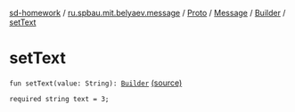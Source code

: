 [sd-homework](../../../../index.md) / [ru.spbau.mit.belyaev.message](../../../index.md) / [Proto](../../index.md) / [Message](../index.md) / [Builder](index.md) / [setText](.)

# setText

`fun setText(value: String): `[`Builder`](index.md) [(source)](https://github.com/StasBel/sd-homework/blob/InstantMessenger/src/main/kotlin/ru/spbau/mit/belyaev/message/Proto.java#L702)

`required string text = 3;`

